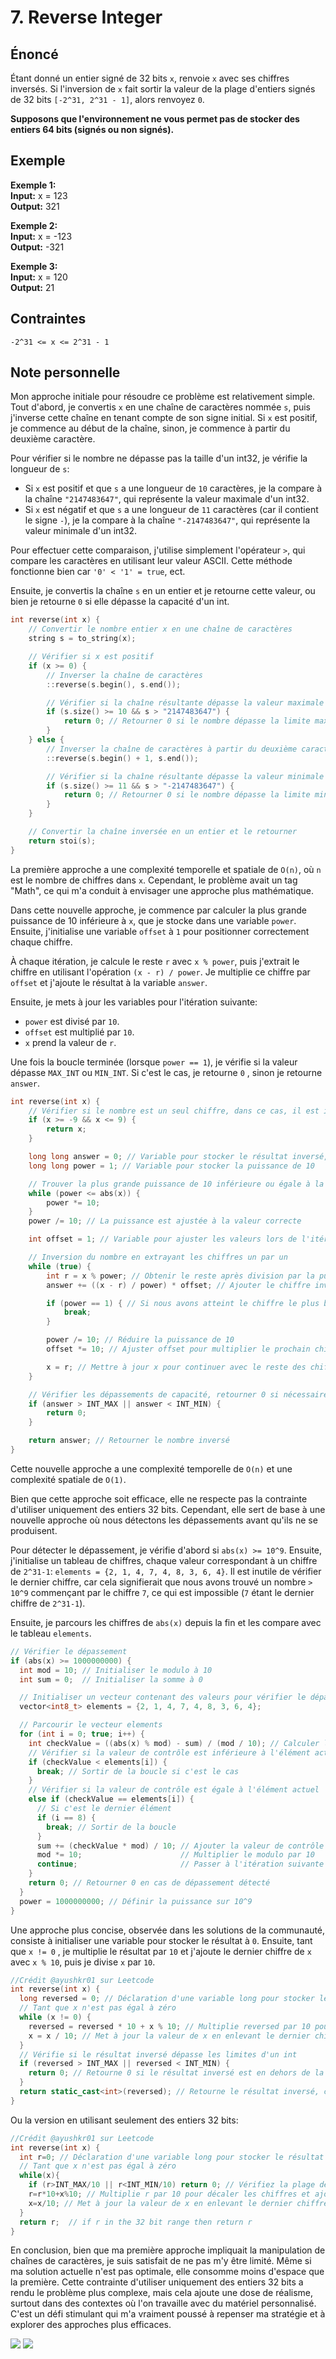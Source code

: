 # 7. Reverse Integer

## Énoncé

Étant donné un entier signé de 32 bits `x`, renvoie `x` avec ses chiffres inversés. Si l'inversion de `x` fait sortir la valeur de la plage d'entiers signés de 32 bits `[-2^31, 2^31 - 1]`, alors renvoyez `0`.

**Supposons que l'environnement ne vous permet pas de stocker des entiers 64 bits (signés ou non signés).**

## Exemple

**Exemple 1:**  
**Input:** x = 123  
**Output:** 321

**Exemple 2:**  
**Input:** x = -123  
**Output:** -321

**Exemple 3:**  
**Input:** x = 120  
**Output:** 21

## Contraintes

`-2^31 <= x <= 2^31 - 1`

## Note personnelle

Mon approche initiale pour résoudre ce problème est relativement simple. Tout d'abord, je convertis `x` en une chaîne de caractères nommée `s`, puis j'inverse cette chaîne en tenant compte de son signe initial. Si `x` est positif, je commence au début de la chaîne, sinon, je commence à partir du deuxième caractère.

Pour vérifier si le nombre ne dépasse pas la taille d'un int32, je vérifie la longueur de `s`:

- Si `x` est positif et que `s` a une longueur de `10` caractères, je la compare à la chaîne `"2147483647"`, qui représente la valeur maximale d'un int32.
- Si `x` est négatif et que `s` a une longueur de `11` caractères (car il contient le signe `-`), je la compare à la chaîne `"-2147483647"`, qui représente la valeur minimale d'un int32.

Pour effectuer cette comparaison, j'utilise simplement l'opérateur `>`, qui compare les caractères en utilisant leur valeur ASCII. Cette méthode fonctionne bien car `'0' < '1' = true`, ect.

Ensuite, je convertis la chaîne `s` en un entier et je retourne cette valeur, ou bien je retourne `0` si elle dépasse la capacité d'un int.

```cpp
int reverse(int x) {
    // Convertir le nombre entier x en une chaîne de caractères
    string s = to_string(x);

    // Vérifier si x est positif
    if (x >= 0) {
        // Inverser la chaîne de caractères
        ::reverse(s.begin(), s.end());

        // Vérifier si la chaîne résultante dépasse la valeur maximale d'un int
        if (s.size() >= 10 && s > "2147483647") {
            return 0; // Retourner 0 si le nombre dépasse la limite maximale des entiers signés
        }
    } else {
        // Inverser la chaîne de caractères à partir du deuxième caractère (pour ignorer le signe '-')
        ::reverse(s.begin() + 1, s.end());

        // Vérifier si la chaîne résultante dépasse la valeur minimale d'un int
        if (s.size() >= 11 && s > "-2147483647") {
            return 0; // Retourner 0 si le nombre dépasse la limite minimale des entiers signés
        }
    }

    // Convertir la chaîne inversée en un entier et le retourner
    return stoi(s);
}
```

La première approche a une complexité temporelle et spatiale de `O(n)`, où `n` est le nombre de chiffres dans `x`. Cependant, le problème avait un tag "Math", ce qui m'a conduit à envisager une approche plus mathématique.

Dans cette nouvelle approche, je commence par calculer la plus grande puissance de 10 inférieure à `x`, que je stocke dans une variable `power`. Ensuite, j'initialise une variable `offset` à `1` pour positionner correctement chaque chiffre.

À chaque itération, je calcule le reste `r` avec `x % power`, puis j'extrait le chiffre en utilisant l'opération `(x - r) / power`. Je multiplie ce chiffre par `offset` et j'ajoute le résultat à la variable `answer`.

Ensuite, je mets à jour les variables pour l'itération suivante:

- `power` est divisé par `10`.
- `offset` est multiplié par `10`.
- `x` prend la valeur de `r`.

Une fois la boucle terminée (lorsque `power == 1`), je vérifie si la valeur dépasse `MAX_INT` ou `MIN_INT`. Si c'est le cas, je retourne `0` , sinon je retourne `answer`.

```cpp
int reverse(int x) {
    // Vérifier si le nombre est un seul chiffre, dans ce cas, il est inchangé
    if (x >= -9 && x <= 9) {
        return x;
    }

    long long answer = 0; // Variable pour stocker le résultat inversé, déclarée avec un type suffisamment grand pour gérer les dépassements
    long long power = 1; // Variable pour stocker la puissance de 10

    // Trouver la plus grande puissance de 10 inférieure ou égale à la valeur absolue de x
    while (power <= abs(x)) {
        power *= 10;
    }
    power /= 10; // La puissance est ajustée à la valeur correcte

    int offset = 1; // Variable pour ajuster les valeurs lors de l'itération

    // Inversion du nombre en extrayant les chiffres un par un
    while (true) {
        int r = x % power; // Obtenir le reste après division par la puissance de 10
        answer += ((x - r) / power) * offset; // Ajouter le chiffre inversé à la réponse

        if (power == 1) { // Si nous avons atteint le chiffre le plus bas, terminer la boucle
            break;
        }

        power /= 10; // Réduire la puissance de 10
        offset *= 10; // Ajuster offset pour multiplier le prochain chiffre par la bonne position

        x = r; // Mettre à jour x pour continuer avec le reste des chiffres
    }

    // Vérifier les dépassements de capacité, retourner 0 si nécessaire
    if (answer > INT_MAX || answer < INT_MIN) {
        return 0;
    }

    return answer; // Retourner le nombre inversé
}
```

Cette nouvelle approche a une complexité temporelle de `O(n)` et une complexité spatiale de `O(1)`.

Bien que cette approche soit efficace, elle ne respecte pas la contrainte d'utiliser uniquement des entiers 32 bits. Cependant, elle sert de base à une nouvelle approche où nous détectons les dépassements avant qu'ils ne se produisent.

Pour détecter le dépassement, je vérifie d'abord si `abs(x) >= 10^9`. Ensuite, j'initialise un tableau de chiffres, chaque valeur correspondant à un chiffre de `2^31-1`: `elements = {2, 1, 4, 7, 4, 8, 3, 6, 4}`. Il est inutile de vérifier le dernier chiffre, car cela signifierait que nous avons trouvé un nombre `> 10^9` commençant par le chiffre `7`, ce qui est impossible (`7` étant le dernier chiffre de `2^31-1`).

Ensuite, je parcours les chiffres de `abs(x)` depuis la fin et les compare avec le tableau `elements`.

```cpp
// Vérifier le dépassement
if (abs(x) >= 1000000000) {
  int mod = 10; // Initialiser le modulo à 10
  int sum = 0;  // Initialiser la somme à 0

  // Initialiser un vecteur contenant des valeurs pour vérifier le dépassement
  vector<int8_t> elements = {2, 1, 4, 7, 4, 8, 3, 6, 4};

  // Parcourir le vecteur elements
  for (int i = 0; true; i++) {
    int checkValue = ((abs(x) % mod) - sum) / (mod / 10); // Calculer la valeur de contrôle
    // Vérifier si la valeur de contrôle est inférieure à l'élément actuel
    if (checkValue < elements[i]) {
      break; // Sortir de la boucle si c'est le cas
    }
    // Vérifier si la valeur de contrôle est égale à l'élément actuel
    else if (checkValue == elements[i]) {
      // Si c'est le dernier élément
      if (i == 8) {
        break; // Sortir de la boucle
      }
      sum += (checkValue * mod) / 10; // Ajouter la valeur de contrôle à la somme
      mod *= 10;                      // Multiplier le modulo par 10
      continue;                       // Passer à l'itération suivante de la boucle
    }
    return 0; // Retourner 0 en cas de dépassement détecté
  }
  power = 1000000000; // Définir la puissance sur 10^9
}
```

Une approche plus concise, observée dans les solutions de la communauté, consiste à initialiser une variable pour stocker le résultat à `0`. Ensuite, tant que `x != 0` , je multiplie le résultat par `10` et j'ajoute le dernier chiffre de `x` avec `x % 10`, puis je divise `x` par `10`.

```cpp
//Crédit @ayushkr01 sur Leetcode
int reverse(int x) {
  long reversed = 0; // Déclaration d'une variable long pour stocker le résultat inversé
  // Tant que x n'est pas égal à zéro
  while (x != 0) {
    reversed = reversed * 10 + x % 10; // Multiplie reversed par 10 pour décaler les chiffres et ajoute le dernier chiffre de x
    x = x / 10; // Met à jour la valeur de x en enlevant le dernier chiffre
  }
  // Vérifie si le résultat inversé dépasse les limites d'un int
  if (reversed > INT_MAX || reversed < INT_MIN) {
    return 0; // Retourne 0 si le résultat inversé est en dehors de la plage d'un int
  }
  return static_cast<int>(reversed); // Retourne le résultat inversé, converti en int
}
```

Ou la version en utilisant seulement des entiers 32 bits:

```cpp
//Crédit @ayushkr01 sur Leetcode
int reverse(int x) {
  int r=0; // Déclaration d'une variable long pour stocker le résultat inversé
  // Tant que x n'est pas égal à zéro
  while(x){
    if (r>INT_MAX/10 || r<INT_MIN/10) return 0; // Vérifiez la plage de 32 bits, si r est en dehors de la plage renvoyez 0
    r=r*10+x%10; // Multiplie r par 10 pour décaler les chiffres et ajoute le dernier chiffre de x
    x=x/10; // Met à jour la valeur de x en enlevant le dernier chiffre
  }
  return r;  // if r in the 32 bit range then return r
}
```

En conclusion, bien que ma première approche impliquait la manipulation de chaînes de caractères, je suis satisfait de ne pas m'y être limité. Même si ma solution actuelle n'est pas optimale, elle consomme moins d'espace que la première. Cette contrainte d'utiliser uniquement des entiers 32 bits a rendu le problème plus complexe, mais cela ajoute une dose de réalisme, surtout dans des contextes où l'on travaille avec du matériel personnalisé. C'est un défi stimulant qui m'a vraiment poussé à repenser ma stratégie et à explorer des approches plus efficaces.

<img src="../imgs/0007-runtime.png"/>
<img src="../imgs/0007-memory.png"/>
